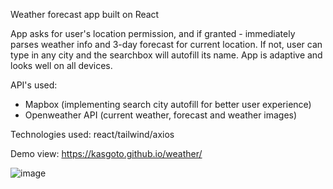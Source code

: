Weather forecast app built on React

App asks for user's location permission, and if granted - immediately parses weather info and 3-day forecast for current location. If not, user can type in any city and the searchbox will autofill its name. App is adaptive and looks well on all devices.

API's used:

- Mapbox (implementing search city autofill for better user experience)
- Openweather API (current weather, forecast and weather images)

Technologies used: react/tailwind/axios

Demo view: https://kasgoto.github.io/weather/

![image](https://github.com/user-attachments/assets/e0da8c06-3b97-43d2-b49d-7002c361349a)

